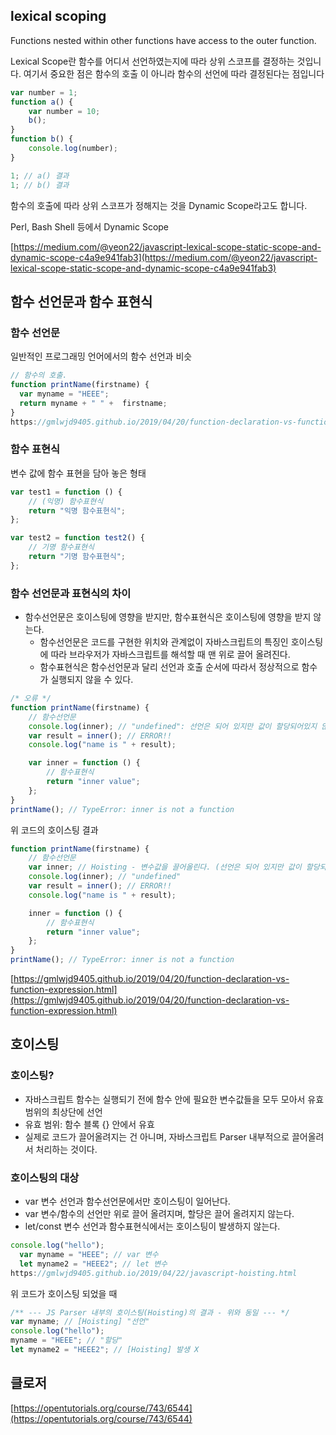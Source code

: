 ## lexical scoping

Functions nested within other functions have access to the outer function.

Lexical Scope란 함수를 어디서 선언하였는지에 따라 상위 스코프를 결정하는 것입니다. 여기서 중요한 점은 함수의 호출 이 아니라 함수의 선언에 따라 결정된다는 점입니다

```jsx
var number = 1;
function a() {
	var number = 10;
	b();
}
function b() {
	console.log(number);
}

1; // a() 결과
1; // b() 결과
```

함수의 호출에 따라 상위 스코프가 정해지는 것을 Dynamic Scope라고도 합니다.

Perl, Bash Shell 등에서 Dynamic Scope

[https://medium.com/@yeon22/javascript-lexical-scope-static-scope-and-dynamic-scope-c4a9e941fab3](https://medium.com/@yeon22/javascript-lexical-scope-static-scope-and-dynamic-scope-c4a9e941fab3)

## 함수 선언문과 함수 표현식

### 함수 선언문

일반적인 프로그래밍 언어에서의 함수 선언과 비슷

```jsx
// 함수의 호출.
function printName(firstname) {
  var myname = "HEEE";
  return myname + " " +  firstname;
}
https://gmlwjd9405.github.io/2019/04/20/function-declaration-vs-function-expression.html
```

### 함수 표현식

변수 값에 함수 표현을 담아 놓은 형태

```jsx
var test1 = function () {
	// (익명) 함수표현식
	return "익명 함수표현식";
};

var test2 = function test2() {
	// 기명 함수표현식
	return "기명 함수표현식";
};
```

### 함수 선언문과 표현식의 차이

- 함수선언문은 호이스팅에 영향을 받지만, 함수표현식은 호이스팅에 영향을 받지 않는다.
  - 함수선언문은 코드를 구현한 위치와 관계없이 자바스크립트의 특징인 호이스팅에 따라 브라우저가 자바스크립트를 해석할 때 맨 위로 끌어 올려진다.
  - 함수표현식은 함수선언문과 달리 선언과 호출 순서에 따라서 정상적으로 함수가 실행되지 않을 수 있다.

```jsx
/* 오류 */
function printName(firstname) {
	// 함수선언문
	console.log(inner); // "undefined": 선언은 되어 있지만 값이 할당되어있지 않은 경우
	var result = inner(); // ERROR!!
	console.log("name is " + result);

	var inner = function () {
		// 함수표현식
		return "inner value";
	};
}
printName(); // TypeError: inner is not a function
```

위 코드의 호이스팅 결과

```jsx
function printName(firstname) {
	// 함수선언문
	var inner; // Hoisting - 변수값을 끌어올린다. (선언은 되어 있지만 값이 할당되어있지 않은 경우)
	console.log(inner); // "undefined"
	var result = inner(); // ERROR!!
	console.log("name is " + result);

	inner = function () {
		// 함수표현식
		return "inner value";
	};
}
printName(); // TypeError: inner is not a function
```

[https://gmlwjd9405.github.io/2019/04/20/function-declaration-vs-function-expression.html](https://gmlwjd9405.github.io/2019/04/20/function-declaration-vs-function-expression.html)

## 호이스팅

### 호이스팅?

- 자바스크립트 함수는 실행되기 전에 함수 안에 필요한 변수값들을 모두 모아서 유효 범위의 최상단에 선언
- 유효 범위: 함수 블록 {} 안에서 유효
- 실제로 코드가 끌어올려지는 건 아니며, 자바스크립트 Parser 내부적으로 끌어올려서 처리하는 것이다.

### 호이스팅의 대상

- var 변수 선언과 함수선언문에서만 호이스팅이 일어난다.
- var 변수/함수의 선언만 위로 끌어 올려지며, 할당은 끌어 올려지지 않는다.
- let/const 변수 선언과 함수표현식에서는 호이스팅이 발생하지 않는다.

```jsx
console.log("hello");
  var myname = "HEEE"; // var 변수
  let myname2 = "HEEE2"; // let 변수
https://gmlwjd9405.github.io/2019/04/22/javascript-hoisting.html
```

위 코드가 호이스팅 되었을 때

```jsx
/** --- JS Parser 내부의 호이스팅(Hoisting)의 결과 - 위와 동일 --- */
var myname; // [Hoisting] "선언"
console.log("hello");
myname = "HEEE"; // "할당"
let myname2 = "HEEE2"; // [Hoisting] 발생 X
```

## 클로저

[https://opentutorials.org/course/743/6544](https://opentutorials.org/course/743/6544)
